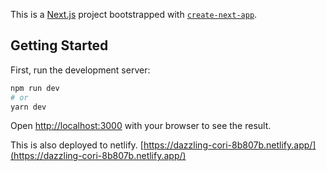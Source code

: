 This is a [Next.js](https://nextjs.org/) project bootstrapped with [`create-next-app`](https://github.com/vercel/next.js/tree/canary/packages/create-next-app).

## Getting Started

First, run the development server:

```bash
npm run dev
# or
yarn dev
```

Open [http://localhost:3000](http://localhost:3000) with your browser to see the result.

This is also deployed to netlify. [https://dazzling-cori-8b807b.netlify.app/](https://dazzling-cori-8b807b.netlify.app/)


